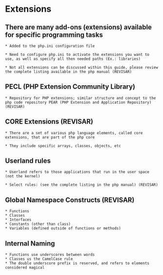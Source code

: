 # Extensions

## There are many add-ons (extensions) available for specific programming tasks

	* Added to the php.ini configuration file

	* Need to configure php.ini to activate the extensions you want to use, as well as specify all then needed paths (Ex.: libraries)

	* Not all extensions can be discussed within this guide, pĺease review the complete listing available in the php manual (REVISAR)


## PECL (PHP Extension Community Library)

	* Repository for PHP extensions; similar structure and concept to the php code repository PEAR (PHP Extension and Application Repository) (REVISAR)

## CORE Extensions (REVISAR)

	* There are a set of various php language elements, called core extensions, that are part of the php core

	* They include specific arrays, classes, objects, etc

## Userland rules
	
	* Userland refers to those applications that run in the user space (not the kernel)

	* Select rules: (see the complete listing in the php manual) (REVISAR)

## Global Namespace Constructs (REVISAR)

	* Functions
	* Classes
	* Interfaces
	* Constants (other than class)
	* Variables (defined outside of functions or methods)

## Internal Naming

	* Functions use underscores between words
	* Classes us the CamelCase rule
	* The double underscore prefix is reserved, and refers to elements considered magical